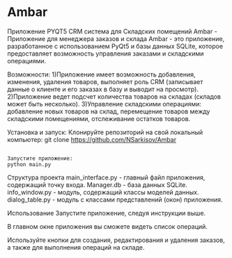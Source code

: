 # Ambar
Приложение PYQT5 CRM система для Складских помещений
Ambar - Приложение для менеджера заказов и склада
Ambar - это приложение, разработанное с использованием PyQt5 и базы данных SQLite, которое предоставляет возможность управления заказами и складскими операциями. 

Возможности:
1)Приложение  имеет возможность добавления, изменения, удаления товаров, выполняет роль CRM (записывает данные о клиенте и его заказах в базу и выводит на просмотр).
2)Приложение ведет подсчет количества товаров на складах (складов может быть несколько).
3)Управление складскими операциями: добавление новых товаров на склад, перемещение товаров между складскими помещениями, отслеживание остатков товаров.

Установка и запуск:
Клонируйте репозиторий на свой локальный компьютер:
git clone https://github.com/NSarkisov/Ambar
```

Запустите приложение:
python main.py
```
Структура проекта
main_interface.py - главный файл приложения, содержащий точку входа.
Manager.db - базa данных SQLite.
info_window.py - модуль, содержащий классы моделей данных.
dialog_table.py - модуль с классами представлений (окон) приложения.

Использование
Запустите приложение, следуя инструкции выше.

В главном окне приложения вы сможете видеть список операций.

Используйте кнопки для создания, редактирования и удаления заказов, а также для выполнения операций на складе.


